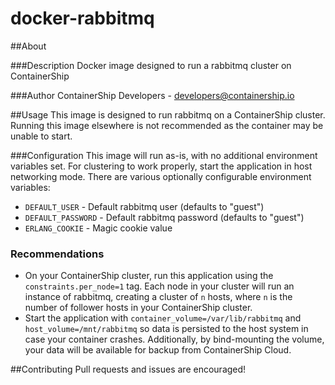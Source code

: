 docker-rabbitmq
==============

##About

###Description
Docker image designed to run a rabbitmq cluster on ContainerShip

###Author
ContainerShip Developers - developers@containership.io

##Usage
This image is designed to run rabbitmq on a ContainerShip cluster. Running this image elsewhere is not recommended as the container may be unable to start.

###Configuration
This image will run as-is, with no additional environment variables set. For clustering to work properly, start the application in host networking mode. There are various optionally configurable environment variables:

* `DEFAULT_USER` - Default rabbitmq user (defaults to "guest")
* `DEFAULT_PASSWORD` - Default rabbitmq password (defaults to "guest")
* `ERLANG_COOKIE` - Magic cookie value

### Recommendations
* On your ContainerShip cluster, run this application using the `constraints.per_node=1` tag. Each node in your cluster will run an instance of rabbitmq, creating a cluster of `n` hosts, where `n` is the number of follower hosts in your ContainerShip cluster.
* Start the application with `container_volume=/var/lib/rabbitmq` and `host_volume=/mnt/rabbitmq` so data is persisted to the host system in case your container crashes. Additionally, by bind-mounting the volume, your data will be available for backup from ContainerShip Cloud.

##Contributing
Pull requests and issues are encouraged!
